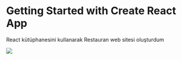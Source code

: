# Getting Started with Create React App
<p>React kütüphanesini kullanarak Restauran web sitesi oluşturdum</p>

![](./src/img/Animation.gif)